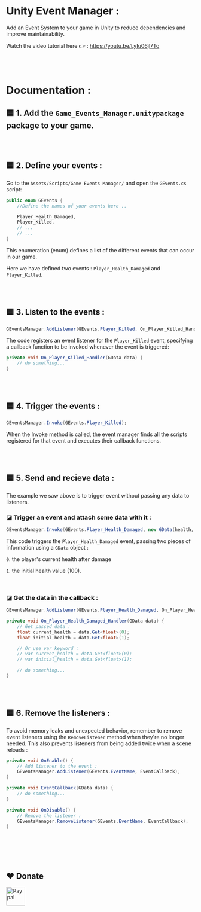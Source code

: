 # Unity Event Manager :

Add an Event System to your game in Unity to reduce dependencies and improve maintainability.

Watch the video tutorial here 👉 : https://youtu.be/LyIu06jl7To

<br />
<br />

# Documentation :

## 🟦 1. Add the ```Game_Events_Manager.unitypackage``` package to your game.

<br />
<br />

## 🟦 2. Define your events :
Go to the `Assets/Scripts/Game Events Manager/` and open the `GEvents.cs` script:
```c#
public enum GEvents {
    //Define the names of your events here ..

    Player_Health_Damaged,
    Player_Killed,
    // ...
    // ...
}
```
This enumeration (enum) defines a list of the different events that can occur in our game.

Here we have defined two events : `Player_Health_Damaged` and `Player_Killed`.


<br />
<br />

## 🟦 3. Listen to the events :
```c#
GEventsManager.AddListener(GEvents.Player_Killed, On_Player_Killed_Handler);
```
The code registers an event listener for the `Player_Killed` event, specifying a callback function to be invoked whenever the event is triggered:
```c#
private void On_Player_Killed_Handler(GData data) {
    // do something...
}
```

<br />
<br />

## 🟦 4. Trigger the events :
```c#
GEventsManager.Invoke(GEvents.Player_Killed);
```
When the Invoke method is called, the event manager finds all the scripts registered for that event and executes their callback functions.

<br />
<br />

## 🟦 5. Send and recieve data :
The example we saw above is to trigger event without passing any data to listeners.
### ◪ Trigger an event and attach some data with it :
```c#
GEventsManager.Invoke(GEvents.Player_Health_Damaged, new GData(health, 100));
```
This code triggers the `Player_Health_Damaged` event, passing two pieces of information using a `GData` object : 


  `0`. the player's current health after damage
  
  `1`. the initial health value (100).

<br />

### ◪ Get the data in the callback :
```c#
GEventsManager.AddListener(GEvents.Player_Health_Damaged, On_Player_Health_Damaged_Handler);
```
```c#
private void On_Player_Health_Damaged_Handler(GData data) {
    // Get passed data :
    float current_health = data.Get<float>(0);
    float initial_health = data.Get<float>(1);

    // Or use var keyword :
    // var current_health = data.Get<float>(0);
    // var initial_health = data.Get<float>(1);

    // do something...
}
```

<br />
<br />

## 🟦 6. Remove the listeners :
To avoid memory leaks and unexpected behavior, remember to remove event listeners using the `RemoveListener` method when they're no longer needed. This also prevents listeners from being added twice when a scene reloads :
```c#
private void OnEnable() {
    // Add listener to the event :
    GEventsManager.AddListener(GEvents.EventName, EventCallback);
}

private void EventCallback(GData data) {
    // do something...
}

private void OnDisable() {
    // Remove the listener :
    GEventsManager.RemoveListener(GEvents.EventName, EventCallback);
}
```








<br><br>
<br><br>
## ❤️ Donate

<a href="https://paypal.me/hamzaherbou" title="https://paypal.me/hamzaherbou" target="_blank"><img align="left" height="50" src="https://www.mediafire.com/convkey/72dc/iz78ys7vtfsl957zg.jpg" alt="Paypal"></a>
